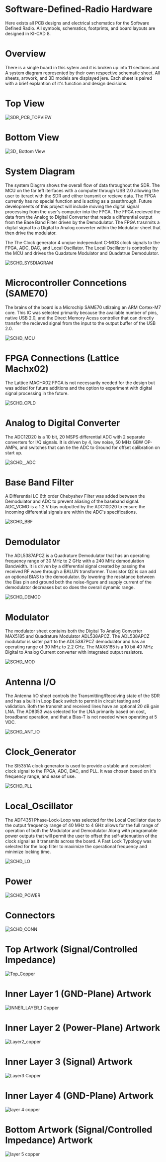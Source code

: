 # Software-Defined-Radio Hardware
Here exists all PCB designs and electrical schematics for the Software Defined Radio. All symbols, schematics, footprints, and board layouts are designed in KI-CAD 8. 

# Overview

There is a single board in this sytem and it is broken up into 11 sections and A system diagram represented by their own respective schematic sheet. All sheets, artwork, and 3D models are displayed jere. Each sheet is paired with a brief explantion of it's function and design decisions.

# Top View
![SDR_PCB_TOPVIEW](https://github.com/user-attachments/assets/45ce893a-79f1-4a8d-bc1a-d4067f322ca8)

# Bottom View
![3D_ Bottom View](https://github.com/user-attachments/assets/ebf63a86-f803-459b-bbec-5217f04d7bfe)

# System Diagram

The system Diagrm shows the overall flow of data throughout the SDR. The MCU on the far left iterfaces with a computer through USB 2.0 allowing the user to iteract with the SDR and either transmit or recieve data. The FPGA currently has no special function and is acting as a passthrough. Future developments of this project will include moving the digital signal processing from the user's computer into the FPGA. The FPGA  recieved the data from the Analog to Digital Converter that reads  a differential output from the Base Band Filter driven by the Demodulator. The FPGA trasnmits a digital signal to a Digital to Analog converter within the Modulator sheet that then drive the modulator.

The The Clock generator 4 unqiue independant C-MOS clock signals to the FPGA, ADC, DAC, and Local Oscillator. The Local Oscillator is controller by the MCU and drives the Quadature Modulator and Quadatrue Demodulator. 

![SCHD_SYSDIAGRAM](https://github.com/user-attachments/assets/809b9ce8-3c4f-49c9-9a16-8345289737f5)

# Microcontroller Conncetions (SAME70)

The brains of the board is a Microchip SAME70 utlizaing an ARM Cortex-M7 core. This IC was selected primarily because the available number of pins, native USB 2.0, and the Direct Memory Acess controller that can directly transfer the recieved signal from the input to the output buffer of the USB 2.0.

![SCHD_MCU](https://github.com/user-attachments/assets/1f876db1-ee9f-4488-8ea0-78eb6cae11c3)

# FPGA Connections (Lattice Machx02)

 The Lattice MACHX02 FPGA is not necessarily needed for the design but was added for future additions and the option to experiment with digital signal processing in the future. 
 
![SCHD_CPLD](https://github.com/user-attachments/assets/abe879bc-96c3-4bec-82a9-3dbc410a7d3e)

# Analog to Digital Converter 

The ADC12D20 is a 10 bit, 20 MSPS differential ADC with 2 separate converters for I/Q signals. It is driven by 4, low noise, 50 MHz GBW OP-AMPs, and switches that can tie the ADC to Ground for offset calibration on start up.


![SCHD__ADC](https://github.com/user-attachments/assets/568a1607-430a-4cd3-b198-d7dc0347af2b)

# Base Band Filter

A Differential LC 6th order Chebyshev Filter was added between the Demodulator and ADC to prevent aliasing of the baseband signal. ADC_VCMO is a 1.2 V bias outputted by the ADC10D20 to ensure the incoming differential signals are within the ADC's specifications.

![SCHD_BBF](https://github.com/user-attachments/assets/5fe0f32a-5170-43e8-ab77-7528e1b5684f)

# Demodulator

The ADL5387APCZ is a Quadrature Demodulator that has an operating frequency range of 30 MHz to 2 GHz with a 240 MHz demodulation Bandwidth. It is driven by a differential signal created by passing the received RF wave through a BALUN transformer. Transistor Q2 is can add an optional BIAS to the demodulator. By lowering the resistance between the Bias pin and ground both the noise-figure and supply current of the demodulator decreases but so does the overall dynamic range.

![SCHD_DEMOD](https://github.com/user-attachments/assets/6854fbb7-ecf3-4fe4-b5a9-9713c1368882)

# Modulator

The modulator sheet contains both the Digital To Analog Converter MAX5185 and Quadrature Modulator ADL538APCZ. The ADL538APCZ modulator is sister part to the ADL5387PCZ demodulator and has an operating range of 30 MHz to 2.2 GHz. The MAX5185 is a 10 bit 40 MHz Digital to Analog Current converter with integrated output resistors.

![SCHD_MOD](https://github.com/user-attachments/assets/33294671-da79-4f47-ab49-d9767ca30aba)

# Antenna I/O

The Antenna I/O sheet controls the Transmitting/Receiving state of the SDR and has a built in Loop Back switch to permit in circuit testing and validation. Both the transmit and received lines have an optional 20 dB gain LNA. The AD8353 was selected for the LNA primarily based on cost, broadband operation, and that a Bias-T is not needed when operating at 5 VDC.

![SCHD_ANT_IO](https://github.com/user-attachments/assets/0eab936b-f169-4f99-8dfc-42bcee9b4384)

# Clock_Generator

The SI5351A clock generator is used to provide a stable and consistent clock signal to the FPGA, ADC, DAC, and PLL. It was chosen based on it's frequency range, and ease of use.

![SCHD_PLL](https://github.com/user-attachments/assets/1ff74f63-613c-4c41-b7e4-afda4df0f3d4)

# Local_Oscillator

The ADF4351 Phase-Lock-Loop was selected for the Local Oscillator due to the output frequency range of 40 MHz to 4 GHz allows for the full range of operation of both the Modulator and Demodulator Along with programable power outputs that will permit the user to offset the self-attenuation of the clock signal as it transmits across the board. A Fast Lock Typology was selected for the loop filter to maximize the operational frequency and minimize locking time.

![SCHD_LO](https://github.com/user-attachments/assets/f4de715b-07e9-47b5-b34f-a634eecd64e2)

# Power
![SCHD_POWER](https://github.com/user-attachments/assets/024ffe9b-9e78-4349-b10d-61359dc97b14)

# Connectors
![SCHD_CONN](https://github.com/user-attachments/assets/b7892687-fd28-4de4-adc5-fad25b52007b)

# Top Artwork (Signal/Controlled Impedance)
![Top_Copper](https://github.com/user-attachments/assets/f4428ba7-071f-4757-94b9-859b01b3fbd4)

# Inner Layer 1 (GND-Plane) Artwork 
![INNER_LAYER_1 Copper](https://github.com/user-attachments/assets/12d94a30-3ffb-49c5-a393-f946eca4fc28)

# Inner Layer 2 (Power-Plane) Artwork 
![Layer2_copper](https://github.com/user-attachments/assets/03bc0722-e517-437e-826e-11d6e5b3f49e)

# Inner Layer 3 (Signal) Artwork 
![Layer3 Copper](https://github.com/user-attachments/assets/232a6136-68d7-4d53-b8e1-5b4c18cfcc2d)

# Inner Layer 4 (GND-Plane) Artwork 
![layer 4 copper](https://github.com/user-attachments/assets/e1814f8c-8912-4b33-b7e7-2c14564476c4)

# Bottom Artwork (Signal/Controlled Impedance) Artwork 
![layer 5 copper](https://github.com/user-attachments/assets/e92f21d0-b0d5-4b78-8aa9-94f62620a995)
